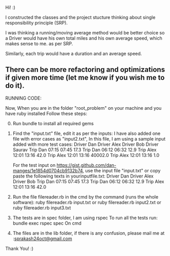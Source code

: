 Hi! :)

I constructed the classes and the project stucture thinking about single responsibility principle (SRP).

I was thinking a running/moving average method would be better choice so a Driver would have his own 
total miles and his own average speed, which makes sense to me. as per SRP. 

Similarly, each trip would have a duration and an average speed.

There can be more refactoring and optimizations if given more time (let me know if you wish me to do it).
-------------------------------------------------------------------------------------------------------------

RUNNING CODE:

Now, When you are in the folder "root_problem" on your machine and you have ruby installed
Follow these steps:

0. Run bundle to install all required gems

1. Find the "input.txt" file, edit it as per the inputs:
	I have also added one file with error cases as "input2.txt",
	In this file, I am using a sample input added with more test cases:
		Driver Dan
		Driver Alex
		Driver Bob
		Driver Saurav
		Trip Dan 07:15 07:45 17.3
		Trip Dan 06:12 06:32 12.9
		Trip Alex 12:01 13:16 42.0
		Trip Alex 12:01 13:16 40002.0
		Trip Alex 12:01 13:16 1.0

	For the test input on https://gist.github.com/dan-manges/1e1854d0704cb9132b74, use the input file "input.txt" or copy paste the following texts in yourinputfile.txt:
		Driver Dan
		Driver Alex
		Driver Bob
		Trip Dan 07:15 07:45 17.3
		Trip Dan 06:12 06:32 12.9
		Trip Alex 12:01 13:16 42.0

2. 	Run the file filereader.rb in the cmd by the command (runs the whole software):
		ruby filereader.rb input.txt 
    or	ruby filereader.rb input2.txt 
    or	ruby filereader.rb input3.txt 

3.  The tests are in spec folder, I am using rspec
	To run all the tests run: bundle exec rspec spec On cmd

4. The files are in the lib folder, if there is any confusion, please mail me at :sprakash24oct@gmail.com

Thank You! :)





